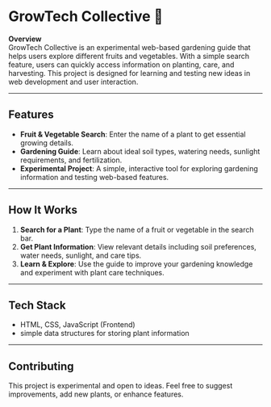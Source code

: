 # GrowTech Collective 🌱

**Overview**  
GrowTech Collective is an experimental web-based gardening guide that helps users explore different fruits and vegetables. With a simple search feature, users can quickly access information on planting, care, and harvesting. This project is designed for learning and testing new ideas in web development and user interaction.

---

## Features

- **Fruit & Vegetable Search**: Enter the name of a plant to get essential growing details.  
- **Gardening Guide**: Learn about ideal soil types, watering needs, sunlight requirements, and fertilization.  
- **Experimental Project**: A simple, interactive tool for exploring gardening information and testing web-based features.

---

## How It Works

1. **Search for a Plant**: Type the name of a fruit or vegetable in the search bar.  
2. **Get Plant Information**: View relevant details including soil preferences, water needs, sunlight, and care tips.  
3. **Learn & Explore**: Use the guide to improve your gardening knowledge and experiment with plant care techniques.

---

## Tech Stack

- HTML, CSS, JavaScript (Frontend)  
- simple data structures for storing plant information  

---


## Contributing

This project is experimental and open to ideas. Feel free to suggest improvements, add new plants, or enhance features.  

